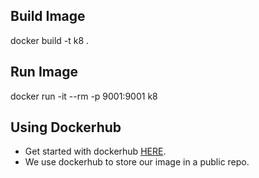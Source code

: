 ## Build Image
docker build -t k8 .

## Run Image
docker run -it --rm -p 9001:9001 k8

## Using Dockerhub
- Get started with dockerhub [HERE](https://docs.docker.com/docker-hub/).  
- We use dockerhub to store our image in a public repo.